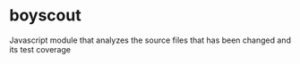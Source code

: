 # boyscout
Javascript module that analyzes the source files that has been changed and its test coverage
